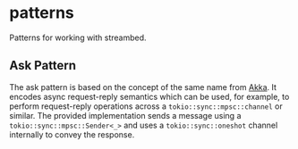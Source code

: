 # patterns

Patterns for working with streambed.

## Ask Pattern

The ask pattern is based on the concept of the same name from [Akka](https://doc.akka.io/docs/akka/current/stream/operators/Source-or-Flow/ask.html).
It encodes async request-reply semantics which can be used, for example, to perform request-reply operations across a `tokio::sync::mpsc::channel` or
similar. The provided implementation sends a message using a `tokio::sync::mpsc::Sender<_>` and uses a `tokio::sync::oneshot` channel internally to convey the
response.